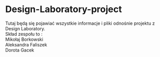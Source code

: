 # Design-Laboratory-project

Tutaj będą się pojawiać wszystkie informacje i pliki odnośnie projektu z Design Laboratory.<br/>
Skład zespołu to :</br>
Mikołaj Borkowski<br/>
Aleksandra Faliszek<br/>
Dorota Gacek
